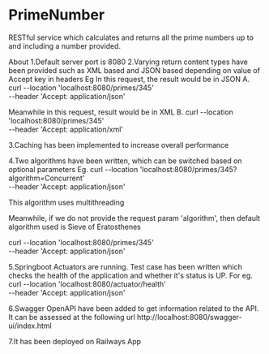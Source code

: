 # PrimeNumber
RESTful service which calculates and returns all the prime numbers up to and including a number provided.

About 
1.Default server port is 8080
2.Varying return content types have been provided such as XML based and JSON based depending on value of Accept key in headers
Eg 
In this request, the result would be in JSON
 A. curl --location 'localhost:8080/primes/345' \
--header 'Accept: application/json'

Meanwhile in this request, result would be in XML
 B. curl --location 'localhost:8080/primes/345' \
--header 'Accept: application/xml'


3.Caching has been implemented to increase overall performance

4.Two algorithms have been written, which can be switched based on optional parameters
Eg.
curl --location 'localhost:8080/primes/345?algorithm=Concurrent' \
--header 'Accept: application/json'

This algorithm uses multithreading

Meanwhile, if we do not provide the request param 'algorithm', then default algorithm used is Sieve of Eratosthenes

curl --location 'localhost:8080/primes/345' \
--header 'Accept: application/json'

5.Springboot Actuators are running. Test case has been written which checks the health of the application and whether it's status is UP.
For eg.
curl --location 'localhost:8080/actuator/health' \
--header 'Accept: application/json'

6.Swagger OpenAPI have been added to get information related to the API. It can be assessed at the following url
http://localhost:8080/swagger-ui/index.html

7.It has been deployed on Railways App
